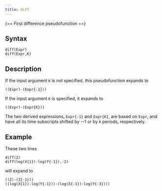```yaml
---
title: diff
---
```


{== First difference pseudofunction ==}

## Syntax

    diff(Expr)
    diff(Expr,K)

## Description

If the input argument `K` is not specified, this pseudofunction expands to

    ((Expr)-(Expr{-1}))

If the input argument `K` is specified, it expands to

    ((Expr)-(Expr{K}))

The two derived expressions, `Expr{-1}` and `Expr{K}`, are
based on `Expr`, and have all its time subscripts shifted by --1 or
by `K` periods, respectively.

## Example

These two lines

    diff(Z)
    diff(log(X{1})-log(Y{-1}),-2)

will expand to

    ((Z)-(Z{-1}))
    ((log(X{1})-log(Y{-1}))-(log(X{-1})-log(Y{-3})))




